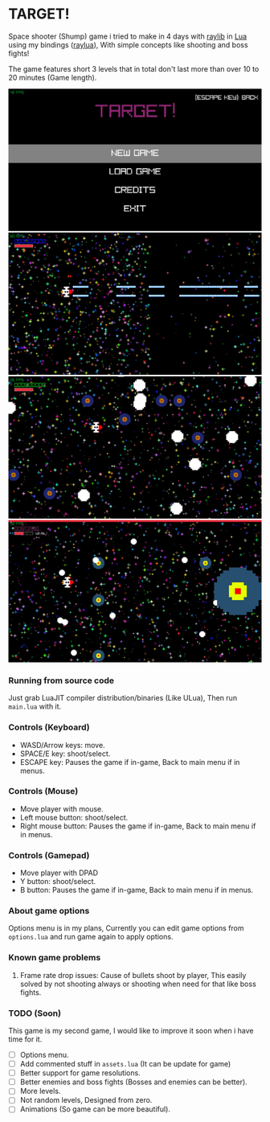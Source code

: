 # TARGET!

Space shooter (Shump) game i tried to make in 4 days with [raylib](https://raylib.com) in [Lua](https://lua.org) using my bindings ([raylua](https://github.com/Rabios/raylua)), With simple concepts like shooting and boss fights!

The game features short 3 levels that in total don't last more than over 10 to 20 minutes (Game length).

<img src="https://github.com/Rabios/TARGET/blob/master/image1.png">
<br>

<img src="https://github.com/Rabios/TARGET/blob/master/image2.png">
<br>

<img src="https://github.com/Rabios/TARGET/blob/master/image3.png">
<br>

<img src="https://github.com/Rabios/TARGET/blob/master/image4.png">
<br>

### Running from source code

Just grab LuaJIT compiler distribution/binaries (Like ULua), Then run `main.lua` with it.

### Controls (Keyboard)

- WASD/Arrow keys: move.
- SPACE/E key: shoot/select.
- ESCAPE key: Pauses the game if in-game, Back to main menu if in menus.

### Controls (Mouse)

- Move player with mouse.
- Left mouse button: shoot/select.
- Right mouse button: Pauses the game if in-game, Back to main menu if in menus.

### Controls (Gamepad)

- Move player with DPAD
- Y button: shoot/select.
- B button: Pauses the game if in-game, Back to main menu if in menus.

### About game options

Options menu is in my plans, Currently you can edit game options from `options.lua` and run game again to apply options.

### Known game problems

1. Frame rate drop issues: Cause of bullets shoot by player, This easily solved by not shooting always or shooting when need for that like boss fights.

### TODO (Soon)

This game is my second game, I would like to improve it soon when i have time for it.

- [ ] Options menu.
- [ ] Add commented stuff in `assets.lua` (It can be update for game)
- [ ] Better support for game resolutions.
- [ ] Better enemies and boss fights (Bosses and enemies can be better).
- [ ] More levels.
- [ ] Not random levels, Designed from zero.
- [ ] Animations (So game can be more beautiful).